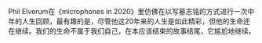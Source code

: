 Phil Elverum在《microphones in 2020》里仿佛在以写墓志铭的方式进行一次中年的人生回顾，最有趣的是，尽管他这20年来的人生是如此精彩，但他的生命还在继续。我们的生命不属于我们自己，在本应该结束的故事结尾，它尴尬地继续。
